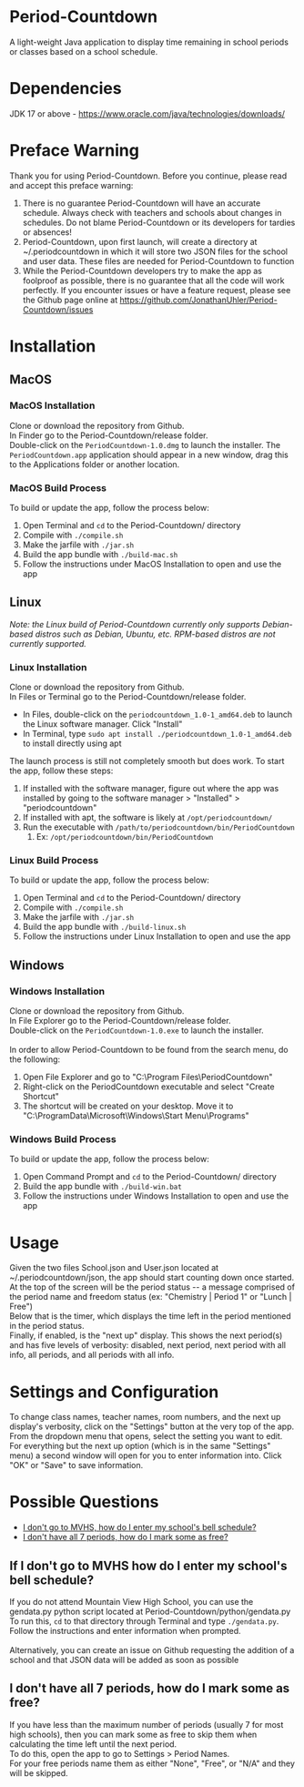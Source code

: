 # Period-Countdown
A light-weight Java application to display time remaining in school periods or classes based on a school schedule.


# Dependencies
JDK 17 or above - https://www.oracle.com/java/technologies/downloads/


# Preface Warning
Thank you for using Period-Countdown. Before you continue, please read and accept this preface warning:
1) There is no guarantee Period-Countdown will have an accurate schedule. Always check with teachers and schools about changes in schedules. Do not blame Period-Countdown or its developers for tardies or absences!
2) Period-Countdown, upon first launch, will create a directory at ~/.periodcountdown in which it will store two JSON files for the school and user data. These files are needed for Period-Countdown to function
3) While the Period-Countdown developers try to make the app as foolproof as possible, there is no guarantee that all the code will work perfectly. If you encounter issues or have a feature request, please see the Github page online at https://github.com/JonathanUhler/Period-Countdown/issues


# Installation
## MacOS
### MacOS Installation
Clone or download the repository from Github.\
In Finder go to the Period-Countdown/release folder.\
Double-click on the ```PeriodCountdown-1.0.dmg``` to launch the installer. The ```PeriodCountdown.app``` application should appear in a new window, drag this to the Applications folder or another location.

### MacOS Build Process
To build or update the app, follow the process below:
1) Open Terminal and ```cd``` to the Period-Countdown/ directory
2) Compile with ```./compile.sh```
3) Make the jarfile with ```./jar.sh```
4) Build the app bundle with ```./build-mac.sh```
5) Follow the instructions under MacOS Installation to open and use the app

## Linux
*Note: the Linux build of Period-Countdown currently only supports Debian-based distros such as Debian, Ubuntu, etc. RPM-based distros are not currently supported.*

### Linux Installation
Clone or download the repository from Github.\
In Files or Terminal go to the Period-Countdown/release folder.

* In Files, double-click on the ```periodcountdown_1.0-1_amd64.deb``` to launch the Linux software manager. Click "Install"
* In Terminal, type ```sudo apt install ./periodcountdown_1.0-1_amd64.deb``` to install directly using apt

The launch process is still not completely smooth but does work. To start the app, follow these steps:
1) If installed with the software manager, figure out where the app was installed by going to the software manager > "Installed" > "periodcountdown"
2) If installed with apt, the software is likely at ```/opt/periodcountdown/```
3) Run the executable with ```/path/to/periodcountdown/bin/PeriodCountdown```
   1) Ex: ```/opt/periodcountdown/bin/PeriodCountdown```

### Linux Build Process
To build or update the app, follow the process below:
1) Open Terminal and ```cd``` to the Period-Countdown/ directory
2) Compile with ```./compile.sh```
3) Make the jarfile with ```./jar.sh```
4) Build the app bundle with ```./build-linux.sh```
5) Follow the instructions under Linux Installation to open and use the app

## Windows
### Windows Installation
Clone or download the repository from Github.\
In File Explorer go to the Period-Countdown/release folder.\
Double-click on the ```PeriodCountdown-1.0.exe``` to launch the installer.\
\
In order to allow Period-Countdown to be found from the search menu, do the following:
1) Open File Explorer and go to "C:\Program Files\PeriodCountdown\"
2) Right-click on the PeriodCountdown executable and select "Create Shortcut"
3) The shortcut will be created on your desktop. Move it to "C:\ProgramData\Microsoft\Windows\Start Menu\Programs\"

### Windows Build Process
To build or update the app, follow the process below:
1) Open Command Prompt and ```cd``` to the Period-Countdown/ directory
2) Build the app bundle with ```./build-win.bat```
3) Follow the instructions under Windows Installation to open and use the app


# Usage
Given the two files School.json and User.json located at ~/.periodcountdown/json, the app should start counting down once started.\
At the top of the screen will be the period status -- a message comprised of the period name and freedom status (ex: "Chemistry | Period 1" or "Lunch | Free")\
Below that is the timer, which displays the time left in the period mentioned in the period status.\
Finally, if enabled, is the "next up" display. This shows the next period(s) and has five levels of verbosity: disabled, next period, next period with all info, all periods, and all periods with all info.


# Settings and Configuration
To change class names, teacher names, room numbers, and the next up display's verbosity, click on the "Settings" button at the very top of the app.\
From the dropdown menu that opens, select the setting you want to edit. For everything but the next up option (which is in the same "Settings" menu) a second window will open for you to enter information into. Click "OK" or "Save" to save information.


# Possible Questions
* [I don't go to MVHS, how do I enter my school's bell schedule?](#If-I-don't-go-to-MVHS-how-do-I-enter-my-school's-bell-schedule?)
* [I don't have all 7 periods, how do I mark some as free?](#I-don't-have-all-7-periods,-how-do-I-mark-some-as-free?)

## If I don't go to MVHS how do I enter my school's bell schedule?
If you do not attend Mountain View High School, you can use the gendata.py python script located at Period-Countdown/python/gendata.py\
To run this, ```cd``` to that directory through Terminal and type ```./gendata.py```.\
Follow the instructions and enter information when prompted.\
\
Alternatively, you can create an issue on Github requesting the addition of a school and that JSON data will be added as soon as possible

## I don't have all 7 periods, how do I mark some as free?
If you have less than the maximum number of periods (usually 7 for most high schools), then you can mark some as free to skip them when calculating the time left until the next period.\
To do this, open the app to go to Settings > Period Names.\
For your free periods name them as either "None", "Free", or "N/A" and they will be skipped.